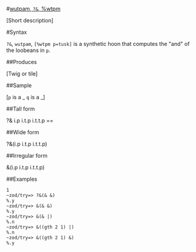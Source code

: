 #[wutpam, `?&`, %wtpm](#wtpm)

[Short description]

#Syntax

`?&`, `wutpam`, `[%wtpm p=tusk]` is a synthetic hoon that
computes the "and" of the loobeans in `p`.

##Produces

[Twig or tile]

##Sample

[`p` is a _
`q` is a _]

##Tall form

?&  i.p
        i.t.p
        i.t.t.p
    ==

##Wide form

?&(i.p i.t.p i.t.t.p)

##Irregular form

&(i.p i.t.p i.t.t.p)

##Examples

    1
    ~zod/try=> ?&(& &)
    %.y
    ~zod/try=> &(& &)
    %.y
    ~zod/try=> &(& |)
    %.n
    ~zod/try=> &((gth 2 1) |)
    %.n
    ~zod/try=> &((gth 2 1) &)
    %.y
